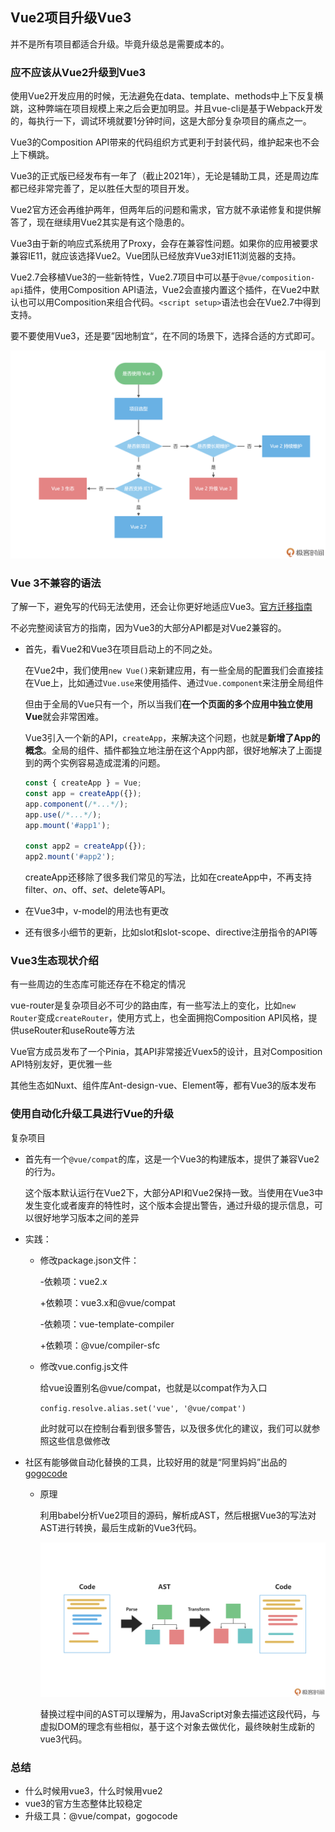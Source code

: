 ## Vue2项目升级Vue3

并不是所有项目都适合升级。毕竟升级总是需要成本的。

### 应不应该从Vue2升级到Vue3

使用Vue2开发应用的时候，无法避免在data、template、methods中上下反复横跳，这种弊端在项目规模上来之后会更加明显。并且vue-cli是基于Webpack开发的，每执行一下，调试环境就要1分钟时间，这是大部分复杂项目的痛点之一。

Vue3的Composition API带来的代码组织方式更利于封装代码，维护起来也不会上下横跳。

Vue3的正式版已经发布有一年了（截止2021年），无论是辅助工具，还是周边库都已经非常完善了，足以胜任大型的项目开发。

Vue2官方还会再维护两年，但两年后的问题和需求，官方就不承诺修复和提供解答了，现在继续用Vue2其实是有这个隐患的。

Vue3由于新的响应式系统用了Proxy，会存在兼容性问题。如果你的应用被要求兼容IE11，就应该选择Vue2。Vue团队已经放弃Vue3对IE11浏览器的支持。

Vue2.7会移植Vue3的一些新特性，Vue2.7项目中可以基于`@vue/composition-api`插件，使用Composition API语法，Vue2会直接内置这个插件，在Vue2中默认也可以用Composition来组合代码。`<script setup>`语法也会在Vue2.7中得到支持。

要不要使用Vue3，还是要”因地制宜“，在不同的场景下，选择合适的方式即可。

![2or3](../imgs/2or3.webp)

### Vue 3不兼容的语法

了解一下，避免写的代码无法使用，还会让你更好地适应Vue3。[官方迁移指南](https://v3-migration.vuejs.org/)

不必完整阅读官方的指南，因为Vue3的大部分API都是对Vue2兼容的。

* 首先，看Vue2和Vue3在项目启动上的不同之处。

  在Vue2中，我们使用`new Vue()`来新建应用，有一些全局的配置我们会直接挂在Vue上，比如通过`Vue.use`来使用插件、通过`Vue.component`来注册全局组件

  但由于全局的Vue只有一个，所以当我们**在一个页面的多个应用中独立使用Vue**就会非常困难。

  Vue3引入一个新的API，`createApp`，来解决这个问题，也就是**新增了App的概念**。全局的组件、插件都独立地注册在这个App内部，很好地解决了上面提到的两个实例容易造成混淆的问题。

  ```javascript
  const { createApp } = Vue;
  const app = createApp({});
  app.component(/*...*/);
  app.use(/*...*/);
  app.mount('#app1');
  
  const app2 = createApp({});
  app2.mount('#app2');
  ```

  createApp还移除了很多我们常见的写法，比如在createApp中，不再支持filter、$on、$off、$set、$delete等API。

* 在Vue3中，v-model的用法也有更改
* 还有很多小细节的更新，比如slot和slot-scope、directive注册指令的API等



### Vue3生态现状介绍

有一些周边的生态库可能还存在不稳定的情况

vue-router是复杂项目必不可少的路由库，有一些写法上的变化，比如`new Router`变成`createRouter`，使用方式上，也全面拥抱Composition API风格，提供useRouter和useRoute等方法

Vue官方成员发布了一个Pinia，其API非常接近Vuex5的设计，且对Composition API特别友好，更优雅一些

其他生态如Nuxt、组件库Ant-design-vue、Element等，都有Vue3的版本发布



### 使用自动化升级工具进行Vue的升级

复杂项目

* 首先有一个`@vue/compat`的库，这是一个Vue3的构建版本，提供了兼容Vue2的行为。

  这个版本默认运行在Vue2下，大部分API和Vue2保持一致。当使用在Vue3中发生变化或者废弃的特性时，这个版本会提出警告，通过升级的提示信息，可以很好地学习版本之间的差异

* 实践：

  * 修改package.json文件：

    -依赖项：vue2.x

    +依赖项：vue3.x和@vue/compat

    -依赖项：vue-template-compiler

    +依赖项：@vue/compiler-sfc

  * 修改vue.config.js文件

    给vue设置别名@vue/compat，也就是以compat作为入口

    `config.resolve.alias.set('vue', '@vue/compat')`

    此时就可以在控制台看到很多警告，以及很多优化的建议，我们可以就参照这些信息做修改

* 社区有能够做自动化替换的工具，比较好用的就是“阿里妈妈”出品的[gogocode](https://gogocode.io/zh/docs/vue/vue2-to-vue3)

  * 原理

    利用babel分析Vue2项目的源码，解析成AST，然后根据Vue3的写法对AST进行转换，最后生成新的Vue3代码。

    <img src="../imgs/2to3.webp" alt="2to3" style="zoom:50%;" />

    替换过程中间的AST可以理解为，用JavaScript对象去描述这段代码，与虚拟DOM的理念有些相似，基于这个对象去做优化，最终映射生成新的vue3代码。



### 总结

* 什么时候用vue3，什么时候用vue2
* vue3的官方生态整体比较稳定
* 升级工具：@vue/compat，gogocode